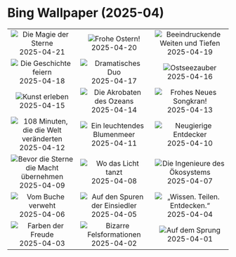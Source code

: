 # Bing Wallpaper (2025-04)

|  |  |  |
|:---:|:---:|:---:|
| ![](https://www.bing.com/th?id=OHR.JoshuaStars_DE-DE4771713346_400x240.jpg "Die Magie der Sterne") 2025-04-21 | ![](https://www.bing.com/th?id=OHR.EastereggsTree_DE-DE3677882321_400x240.jpg "Frohe Ostern!") 2025-04-20 | ![](https://www.bing.com/th?id=OHR.ZionValley_DE-DE1917937045_400x240.jpg "Beeindruckende Weiten und Tiefen") 2025-04-19 |
| ![](https://www.bing.com/th?id=OHR.GoremeTurkey_DE-DE1882170025_400x240.jpg "Die Geschichte feiern") 2025-04-18 | ![](https://www.bing.com/th?id=OHR.EcuadorBird_DE-DE1431082236_400x240.jpg "Dramatisches Duo") 2025-04-17 | ![](https://www.bing.com/th?id=OHR.BeachChairsSteinwarder_DE-DE2084587794_400x240.jpg "Ostseezauber") 2025-04-16 |
| ![](https://www.bing.com/th?id=OHR.BeachArt_DE-DE2496270870_400x240.jpg "Kunst erleben") 2025-04-15 | ![](https://www.bing.com/th?id=OHR.SpottedDolphins_DE-DE3167683290_400x240.jpg "Die Akrobaten des Ozeans") 2025-04-14 | ![](https://www.bing.com/th?id=OHR.ThailandPagodas_DE-DE3455777825_400x240.jpg "Frohes Neues Songkran!") 2025-04-13 |
| ![](https://www.bing.com/th?id=OHR.SpaceFlight_DE-DE4206523074_400x240.jpg "108 Minuten, die die Welt veränderten") 2025-04-12 | ![](https://www.bing.com/th?id=OHR.TulipsWindmill_DE-DE0828527136_400x240.jpg "Ein leuchtendes Blumenmeer") 2025-04-11 | ![](https://www.bing.com/th?id=OHR.LittleFoxes_DE-DE1578546136_400x240.jpg "Neugierige Entdecker") 2025-04-10 |
| ![](https://www.bing.com/th?id=OHR.BlueNaxos_DE-DE2161075771_400x240.jpg "Bevor die Sterne die Macht übernehmen") 2025-04-09 | ![](https://www.bing.com/th?id=OHR.LagoaPortugal_DE-DE8623516787_400x240.jpg "Wo das Licht tanzt") 2025-04-08 | ![](https://www.bing.com/th?id=OHR.BeaverDay_DE-DE8403333829_400x240.jpg "Die Ingenieure des Ökosystems") 2025-04-07 |
| ![](https://www.bing.com/th?id=OHR.PeabodyBaltimore_DE-DE8297645557_400x240.jpg "Vom Buche verweht") 2025-04-06 | ![](https://www.bing.com/th?id=OHR.GaztelugatxeSunset_DE-DE0917848827_400x240.jpg "Auf den Spuren der Einsiedler") 2025-04-05 | ![](https://www.bing.com/th?id=OHR.IKMZLibrary_DE-DE3922270471_400x240.jpg "„Wissen. Teilen. Entdecken.“") 2025-04-04 |
| ![](https://www.bing.com/th?id=OHR.SaguaroRainbow_DE-DE8863396941_400x240.jpg "Farben der Freude") 2025-04-03 | ![](https://www.bing.com/th?id=OHR.UtahBadlands_DE-DE8578683347_400x240.jpg "Bizarre Felsformationen") 2025-04-02 | ![](https://www.bing.com/th?id=OHR.TicanFrog_DE-DE8199372905_400x240.jpg "Auf dem Sprung") 2025-04-01 |
